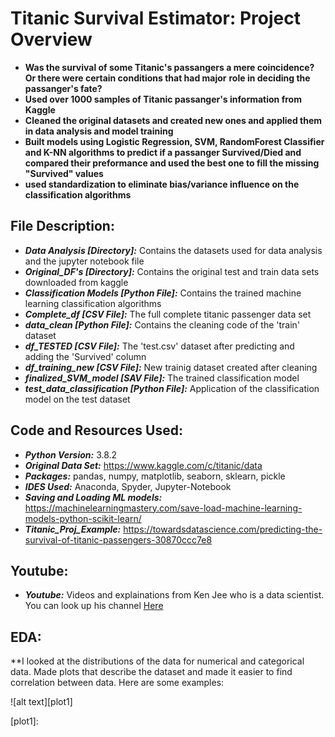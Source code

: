 # Titanic Survival Estimator: Project Overview #
* **Was the survival of some Titanic's passangers a mere coincidence? Or there were certain conditions that had major**
**role in deciding the passanger's fate?**
* **Used over 1000 samples of Titanic passanger's information from Kaggle**
* **Cleaned the original datasets and created new ones and applied them in data analysis and model training**
* **Built models using Logistic Regression, SVM, RandomForest Classifier and K-NN algorithms to predict if a passanger Survived/Died and  compared their preformance and used the best one to fill the missing "Survived" values**
* **used standardization to eliminate bias/variance influence on the classification algorithms**

## File Description:
* ***Data Analysis [Directory]:*** Contains the datasets used for data analysis and the jupyter notebook file
* ***Original_DF's [Directory]:*** Contains the original test and train data sets downloaded from kaggle
* ***Classification Models [Python File]:*** Contains the trained machine learning classification algorithms 
* ***Complete_df [CSV File]:*** The full complete titanic passenger data set
* ***data_clean [Python File]:*** Contains the cleaning code of the 'train' dataset
* ***df_TESTED [CSV File]:*** The 'test.csv' dataset after predicting and adding the 'Survived' column
* ***df_training_new [CSV File]:*** New trainig dataset created after cleaning
* ***finalized_SVM_model [SAV File]:*** The trained classification model
* ***test_data_classification [Python File]:*** Application of the classification model on the test dataset

## Code and Resources Used:
* ***Python Version:*** 3.8.2
* ***Original Data Set:*** <https://www.kaggle.com/c/titanic/data>
* ***Packages:*** pandas, numpy, matplotlib, seaborn, sklearn, pickle
* ***IDES Used:*** Anaconda, Spyder, Jupyter-Notebook
* ***Saving and Loading ML models:*** <https://machinelearningmastery.com/save-load-machine-learning-models-python-scikit-learn/>
* ***Titanic_Proj_Example:*** <https://towardsdatascience.com/predicting-the-survival-of-titanic-passengers-30870ccc7e8>

## Youtube:
* ***Youtube:*** Videos and explainations from Ken Jee who is a data scientist. You can look up his channel [Here](https://www.youtube.com/channel/UCiT9RITQ9PW6BhXK0y2jaeg)

## EDA:
**I looked at the distributions of the data for numerical and categorical data. Made plots that describe the dataset and made it easier to find correlation between data. Here are some examples:

![alt text][plot1]

[plot1]: 
